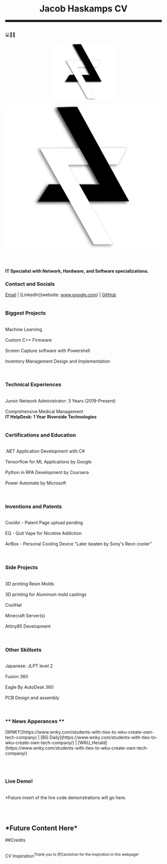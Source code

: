 <h1 align="center">Jacob Haskamps CV</h1>
<hr style="border-style: dotted" />
<br>
💻🔨🔨
<br>


<p align="center">
  <img width="200" src="https://github.com/Run4Evers/Curriculum-Vitae/blob/gh-pages/BioTek%20Logo%202.0%20(1).png" alt="Material Bread logo">
</p>


![TestImage](https://github.com/Run4Evers/Curriculum-Vitae/blob/gh-pages/BioTek%20Logo%202.0%20(1).png)


<br><br>

<b> IT Specialist with Network, Hardware, and Software specializations. </b>

<h3>Contact and Socials</h3>   

[Email](mailto:ejakehaskamp@gmail.com) | [LinkedIn](website: www.google.com) | [GitHub](www.google.com)
<br><br>  

<h3>Biggest Projects</h3>
  <br>Machine Learning  </br>
  <br>Custom C++ Firmware  </br>
  <br>Screen Capture software with Powershell </br>
  <br>Inventory Management Design and Implementation  </br>
<br><br>  

<h3>Technical Experiences</h3>
  <br>Junoir Network Administrator: 3 Years (2019-Present) </br>
  <br>Comprehensive Medical Management</br>
  <b>IT HelpDesk: 1 Year</b>
  <b>Riverside Technologies</b>
<br><br>  

<h3>Certifications and Education</h3>
  <br>.NET Application Development with C# </br>
 <br> Tensorflow for ML Applications by Google  </br>
  <br>Python in RPA Development by Coursera </br>
  <br>Power Automate by Microsoft </br>
<br><br>  

<h3>Inventions and Patents</h3>
  <br>CoolAir - Patent Page upload pending </br>
  <br>EQ - Quit Vape for Nicotine Addiction </br>
 <br> AirBox - Personal Cooling Device "Later beaten by Sony's Reon cooler"  </br>
 <br><br>
 
<h3>Side Projects</h3>
 <br>3D printing Resin Molds  </br>
 <br>3D printing for Aluminum mold castings </br>
 <br>CoolHat </br>
 <br>Minecraft Server(s) </br>
 <br>Attiny85 Development</br>
<br><br>  

<h3>Other Skillsets</h3>
  <br>Japanese: JLPT level 2  </br>
  <br> Fusion 360  </br>
  <br>Eagle By AutoDesk 360  </br>
  <br>PCB Design and assembly  </br>
<br><br>  

<h3>** News Apperances **</h3>
[WNKY](https://www.wnky.com/students-with-ties-to-wku-create-own-tech-company) | [BG Daily](https://www.wnky.com/students-with-ties-to-wku-create-own-tech-company/) | [WKU_Herald](https://www.wnky.com/students-with-ties-to-wku-create-own-tech-company/)
                                                                               
<br><br>    
<h3>Live Demo!</h3>
<br>*Future insert of the live code demonstrations will go here.  </br>

<br><br>
<h2> *Future Content Here* </h2>
    
<p1>##Credits </p>
  <br>CV Inspiration<sup>Thank you to @Carolstran for the inspiration in this webpage!</sup> </br>
<br><br>
